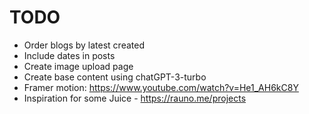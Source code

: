 # TODO

- Order blogs by latest created
- Include dates in posts
- Create image upload page
- Create base content using chatGPT-3-turbo
- Framer motion: https://www.youtube.com/watch?v=He1_AH6kC8Y
- Inspiration for some Juice - https://rauno.me/projects
